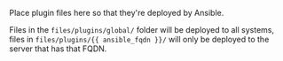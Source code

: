 Place plugin files here so that they're deployed by Ansible.

Files in the `files/plugins/global/` folder will be deployed to all systems, files in `files/plugins/{{ ansible_fqdn }}/` will only be deployed to the server that has that FQDN.